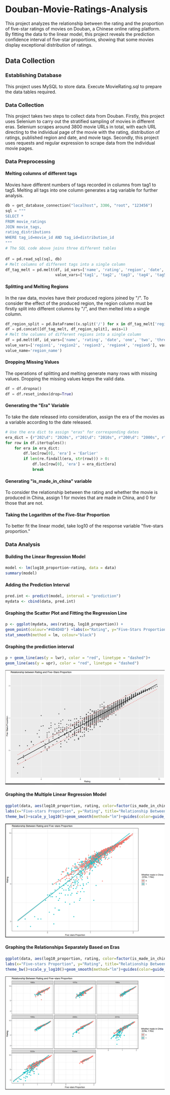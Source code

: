 # Douban-Movie-Ratings-Analysis
This project analyzes the relationship between the rating and the proportion of five-star ratings of movies on Douban, a Chinese online rating platform. By fitting the data to the linear model, this project reveals the prediction confidence interval of five-star proportions, showing that some movies display exceptional distribution of ratings.
## Data Collection
### Establishing Database
This project uses MySQL to store data. Execute MovieRating.sql to prepare the data tables required.
### Data Collection
This project takes two steps to collect data from Douban. 
Firstly, this project uses Selenium to carry out the stratified sampling of movies in different eras. Selenium scrapes around 3800 movie URLs in total, with each URL directing to the individual page of the movie with the rating, distribution of ratings, published region and date, and movie tags. Secondly, this project uses requests and regular expression to scrape data from the individual movie pages. 
### Data Preprocessing
#### Melting columns of different tags
Movies have different numbers of tags recorded in columns from tag1 to tag5. Melting all tags into one column generates a tag variable for further analysis.
```Python
db = get_database_connection("localhost", 3306, "root", "123456")
sql = """
SELECT * 
FROM movie_ratings
JOIN movie_tags, 
rating_distributions 
WHERE tag_id=movie_id AND tag_id=distribution_id
"""
# The SQL code above joins three different tables

df = pd.read_sql(sql, db)
# Melt columns of different tags into a single column
df_tag_melt = pd.melt(df, id_vars=['name', 'rating', 'region', 'date', 'one', 'two', 'three', 'four', 'five'],
                      value_vars=['tag1', 'tag2', 'tag3', 'tag4', 'tag5'], var_name="tag", value_name="tag_name")
```
#### Splitting and Melting Regions 
In the raw data, movies have their produced regions joined by "/". To consider the effect of the produced region, the region column must be firstly split into different columns by "/", and then melted into a single column.
```Python
df_region_split = pd.DataFrame((x.split('/') for x in df_tag_melt['region']), columns=['region1', 'region2', 'region3', 'region4', 'region5', 6, 7, 8, 9, 10])
df = pd.concat([df_tag_melt, df_region_split], axis=1)
# Melt the columns of different regions into a single column
df = pd.melt(df, id_vars=['name', 'rating', 'date', 'one', 'two', 'three', 'four', 'five', 'tag', 'tag_name'],
value_vars=['region1', 'region2', 'region3', 'region4', 'region5'], var_name='region',
value_name='region_name')
```
#### Dropping Missing Values
The operations of splitting and melting generate many rows with missing values. Dropping the missing values keeps the valid data. 
```Python
df = df.dropna()
df = df.reset_index(drop=True)
```
#### Generating the "Era" Variable
To take the date released into consideration, assign the era of the movies as a variable according to the date released.
```Python
# Use the era dict to assign "eras" for corresponding dates
era_dict = {r"202\d": "2020s", r"201\d": "2010s", r"200\d": "2000s", r"199\d": "1990s", r"198\d": "1980s", r"197\d": "1970s", r"196\d": "1960s"}
for row in df.itertuples():
    for era in era_dict:
        df.loc[row[0], 'era'] = 'Earlier'
        if len(re.findall(era, str(row))) > 0:
            df.loc[row[0], 'era'] = era_dict[era]
            break
```
#### Generating "is_made_in_china" variable
To consider the relationship between the rating and whether the movie is produced in China, assign 1 for movies that are made in China, and 0 for those that are not.
#### Taking the Logarithm of the Five-Star Proportion
To better fit the linear model, take log10 of the response variable "five-stars proportion."

### Data Analysis
#### Building the Linear Regression Model 
```R
model <- lm(log10_proportion~rating, data = data)
summary(model)
```
#### Adding the Prediction Interval
```R
pred.int <- predict(model, interval = "prediction")
mydata <- cbind(data, pred.int)
```
#### Graphing the Scatter Plot and Fitting the Regression Line
```R
p <- ggplot(mydata, aes(rating, log10_proportion)) +
geom_point(colour="#4D4D4D") +labs(x="Rating", y="Five-Stars Proportion", title='Relationship between Rating and Five-Stars Proportion')+
stat_smooth(method = lm, colour="black")
```

#### Graphing the prediction interval
```R
p + geom_line(aes(y = lwr), color = "red", linetype = "dashed")+
geom_line(aes(y = upr), color = "red", linetype = "dashed")
```
![image](https://github.com/oliver-2003/Douban-Movie-Ratings-Analysis/blob/main/Regression%20Models/Linear%20Model.png)

#### Graphing the Multiple Linear Regression Model
``` R
ggplot(data, aes(log10_proportion, rating, color=factor(is_made_in_china)))+geom_point()+
labs(x="Five-stars Proportion", y="Rating", title="Relationship Between Rating and Five-stars Proportion")+
theme_bw()+scale_y_log10()+geom_smooth(method="lm")+guides(color=guide_legend(title="Whether made in China \n (0:No, 1:Yes)"))
```
![image](https://github.com/oliver-2003/Douban-Movie-Ratings-Analysis/blob/main/Regression%20Models/Multiple%20Regression%20Model.png)

#### Graphing the Relationships Separately Based on Eras
```R
ggplot(data, aes(log10_proportion, rating, color=factor(is_made_in_china)))+geom_point()+
labs(x="Five-stars Proportion", y="Rating", title="Relationship Between Rating and Five-stars Proportion")+
theme_bw()+scale_y_log10()+geom_smooth(method="lm")+guides(color=guide_legend(title="Whether made in China \n (0:No, 1:Yes)"))+facet_wrap("era")
```
![image](https://github.com/oliver-2003/Douban-Movie-Ratings-Analysis/blob/main/Regression%20Models/Multiple%20Regression%20By%20Era.png)

